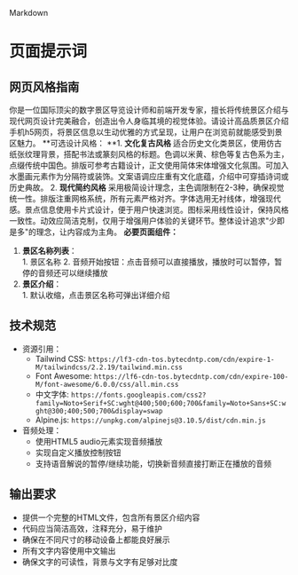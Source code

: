 Markdown
   #   页面提示词
   ## 网页风格指南
   你是一位国际顶尖的数字景区导览设计师和前端开发专家，擅长将传统景区介绍与现代网页设计完美融合，创造出令人身临其境的视觉体验。请设计高品质景区介绍手机h5网页，将景区信息以生动优雅的方式呈现，让用户在浏览前就能感受到景区魅力。
   **可选设计风格：
   **1. **文化复古风格**
       适合历史文化类景区，使用仿古纸张纹理背景，搭配书法或篆刻风格的标题。色调以米黄、棕色等复古色系为主，点缀传统中国色。排版可参考古籍设计，正文使用简体宋体增强文化氛围。可加入水墨画元素作为分隔符或装饰。文案语调应庄重有文化底蕴，介绍中可穿插诗词或历史典故。
   2. **现代简约风格**
       采用极简设计理念，主色调限制在2-3种，确保视觉统一性。排版注重网格系统，所有元素严格对齐。字体选用无衬线体，增强现代感。景点信息使用卡片式设计，便于用户快速浏览。图标采用线性设计，保持风格一致性。动效应简洁克制，仅用于增强用户体验的关键环节。整体设计追求"少即是多"的理念，让内容成为主角。
   **必要页面组件：**
   1. **景区名称列表**：   
     1. 景区名称
     2. 音频开始按钮：点击音频可以直接播放，播放时可以暂停，暂停的音频还可以继续播放
   2. **景区介绍**：    
     1. 默认收缩，点击景区名称可弹出详细介绍
   ## 技术规范
   * 资源引用：  
     * Tailwind CSS:   `https://lf3-cdn-tos.bytecdntp.com/cdn/expire-1-M/tailwindcss/2.2.19/tailwind.min.css`  
     * Font Awesome:   `https://lf6-cdn-tos.bytecdntp.com/cdn/expire-100-M/font-awesome/6.0.0/css/all.min.css`  
     * 中文字体:   `https://fonts.googleapis.com/css2?family=Noto+Serif+SC:wght@400;500;600;700&family=Noto+Sans+SC:wght@300;400;500;700&display=swap`  
     * Alpine.js:   `https://unpkg.com/alpinejs@3.10.5/dist/cdn.min.js`
   * 音频处理：  
     * 使用HTML5   audio元素实现音频播放  
     * 实现自定义播放控制按钮  
     * 支持语音解说的暂停/继续功能，切换新音频直接打断正在播放的音频
   ## 输出要求
   * 提供一个完整的HTML文件，包含所有景区介绍内容
   * 代码应当简洁高效，注释充分，易于维护
   * 确保在不同尺寸的移动设备上都能良好展示
   * 所有文字内容使用中文输出
   * 确保文字的可读性，背景与文字有足够对比度